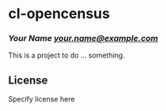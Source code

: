 # cl-opencensus
### _Your Name <your.name@example.com>_

This is a project to do ... something.

## License

Specify license here

